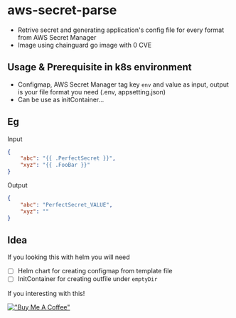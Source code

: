 # aws-secret-parse

- Retrive secret and generating application's config file for every format from AWS Secret Manager
- Image using chainguard go image with 0 CVE

## Usage & Prerequisite in k8s environment
- Configmap, AWS Secret Manager tag key `env` and value as input, output is your file format you need (.env, appsetting.json)
- Can be use as initContainer...


## Eg

Input

```json
{
    "abc": "{{ .PerfectSecret }}",
    "xyz": "{{ .FooBar }}"
}
```

Output

```json
{
    "abc": "PerfectSecret_VALUE",
    "xyz": ""
}
```
## Idea
If you looking this with helm you will need
- [ ] Helm chart for creating configmap from template file
- [ ] InitContainer for creating outfile under `emptyDir`

If you interesting with this!

[!["Buy Me A Coffee"](https://www.buymeacoffee.com/assets/img/custom_images/orange_img.png)](https://www.buymeacoffee.com/hungran91)